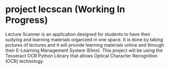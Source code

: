 # project lecscan (Working In Progress)
Lecture Scanner is an application designed for students to have their sudying and learning materials organized in one space. It is done by taking pictures of lectures and it will provide learning materials online and through their E-Learning Management System (Elms).
This project will be using the Tesseract OCR Python Library that allows Optical Character Recognition (OCR) technology.
